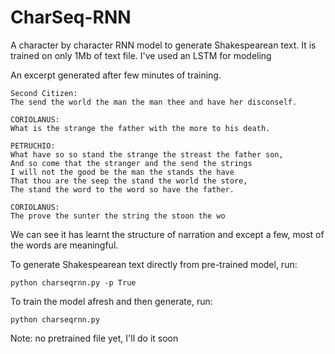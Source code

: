 # CharSeq-RNN

A character by character RNN model to generate Shakespearean text. It is trained on only 1Mb of text file.
I've used an LSTM for modeling

An excerpt generated after few minutes of training.
```
Second Citizen:
The send the world the man the man thee and have her disconself.

CORIOLANUS:
What is the strange the father with the more to his death.

PETRUCHIO:
What have so so stand the strange the streast the father son,
And so come that the stranger and the send the strings
I will not the good be the man the stands the have
That thou are the seep the stand the world the store,
The stand the word to the word so have the father.

CORIOLANUS:
The prove the sunter the string the stoon the wo

```
We can see it has learnt the structure of narration and except a few, most of the words are meaningful.  

To generate Shakespearean text directly from pre-trained model, run:
```
python charseqrnn.py -p True
```
To train the model afresh and then generate, run:
```
python charseqrnn.py
```


Note: no pretrained file yet, I'll do it soon
